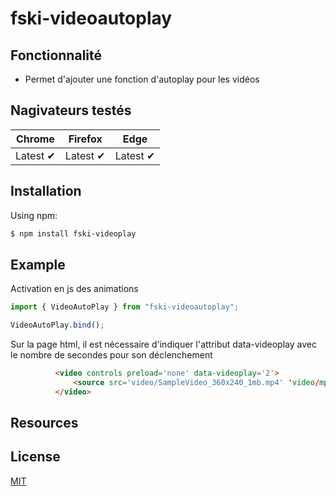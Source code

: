 # fski-videoautoplay

## Fonctionnalité

- Permet d'ajouter une fonction d'autoplay pour les vidéos

## Nagivateurs testés

Chrome | Firefox| Edge | 
--- | --- | --- | 
Latest ✔ | Latest ✔ |  Latest ✔ | 

## Installation

Using npm:

```bash
$ npm install fski-videoplay
```

## Example

Activation en js des animations
```js
import { VideoAutoPlay } from "fski-videoautoplay";

VideoAutoPlay.bind();
```

Sur la page html, il est nécessaire d'indiquer l'attribut data-videoplay avec le nombre de secondes pour son déclenchement

```html
          <video controls preload='none' data-videoplay='2'>
              <source src='video/SampleVideo_360x240_1mb.mp4' 'video/mp4'>
          </video>
```

## Resources

## License
[MIT](LICENSE)